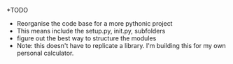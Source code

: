 *TODO
- Reorganise the code base for a more pythonic project
 - This means include the setup.py, init.py, subfolders
 - figure out the best way to structure the modules
 - Note: this doesn't have to replicate a library. I'm building this for my own personal calculator.

